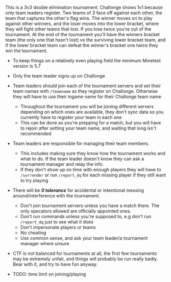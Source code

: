 This is a 3v3 double elimination tournament. Challonge shows 1v1 because only team leaders register.
Two teams of 3 face off against each other, the team that captures the other's flag wins. The winner moves on to play against other winners, and the loser moves into the lower bracket, where they will fight other teams that lost.
If you lose twice you're out of the tournament. At the end of the tournament you'll have the winners bracket team (the only one that hasn't lost) vs the surviving lower bracket team, and if the lower bracket team can defeat the winner's bracket one twice they win the tournament.

- To keep things on a relatively even playing field the minimum Minetest version is 5.7
- Only the team leader signs up on Challonge
- Team leaders should join each of the tournament servers and set their team names with `/teamname` as they register on Challonge. Otherwise they will have to use their ingame name for their Challonge team name
  - Throughout the tournament you will be joining different servers depending on which ones are available, they don't sync data so you currently have to register your team in each one
  - This can be done as you're prepping for a match, but you will have to rejoin after setting your team name, and waiting that long isn't recommended
- Team leaders are responsible for managing their team members.
  - This includes making sure they know how the tournament works and what to do. If the team leader doesn't know they can ask a tournament manager and relay the info.
  - If they don't show up on time with enough players they will have to `/surrender` or run `/report_dq` for each missing player if they still want to try playing
- There will be *__0 tolerance__* for accidental or intentional messing around/interference with the tournament.
  - Don't join tournament servers unless you have a match there. The only specators allowed are officially appointed ones.
  - Don't run commands unless you're supposed to, e.g don't run `/report_dq` just to see what it does
  - Don't impersonate players or teams
  - No cheating
  - Use common sense, and ask your team leader/a tournament manager where unsure
- CTF is not balanced for tournaments at all, the first few tournaments may be extremely unfair, and things will probably be run really badly. Bear with it, and try to have fun anyway.


- TODO: time limit on joining/playing